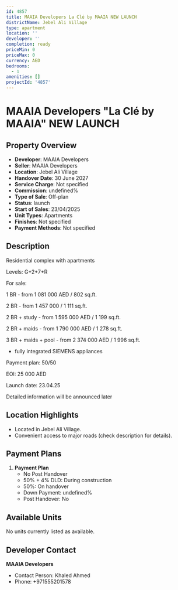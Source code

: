 ```yaml
---
id: 4857
title: MAAIA Developers La Clé by MAAIA NEW LAUNCH
districtName: Jebel Ali Village
type: apartment
location: ''
developer: ''
completion: ready
priceMin: 0
priceMax: 0
currency: AED
bedrooms:
  - 1
amenities: []
projectId: '4857'
---
```


# MAAIA Developers "La Clé by MAAIA" NEW LAUNCH

## Property Overview
- **Developer**: MAAIA Developers
- **Seller**: MAAIA Developers
- **Location**: Jebel Ali Village
- **Handover Date**: 30 June 2027
- **Service Charge**: Not specified
- **Commission**: undefined%
- **Type of Sale**: Off-plan
- **Status**: launch
- **Start of Sales**: 23/04/2025
- **Unit Types**: Apartments
- **Finishes**: Not specified
- **Payment Methods**: Not specified

## Description
Residential complex with apartments

Levels: G+2+7+R



For sale:

1 BR - from 1 081 000 AED / 802 sq.ft.

2 BR - from 1 457 000 / 1 111 sq.ft.

2 BR + study - from 1 595 000 AED / 1 199 sq.ft.

2 BR + maids - from 1 790 000 AED / 1 278 sq.ft.

3 BR + maids + pool - from 2 374 000 AED / 1 996 sq.ft.



- fully integrated SIEMENS appliances



Payment plan: 50/50

EOI: 25 000 AED



Launch date: 23.04.25

Detailed information will be announced later

## Location Highlights
- Located in Jebel Ali Village.
- Convenient access to major roads (check description for details).

## Payment Plans
1. **Payment Plan**
   - No Post Handover
   - 50% + 4% DLD: During construction
   - 50%: On handover
   - Down Payment: undefined%
   - Post Handover: No

## Available Units
No units currently listed as available.

## Developer Contact
**MAAIA Developers**
- Contact Person: Khaled Ahmed
- Phone: +971555201578
